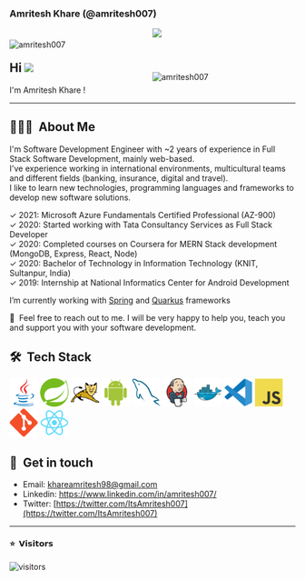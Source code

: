### Amritesh Khare (@amritesh007)

<img width="50%" align="right" src="https://github-readme-stats.vercel.app/api?username=amritesh007&show_icons=true&theme=vue&hide_title=true&count_private=true" />
<img width="50%" style="margin:20px 0;" align="right" src="https://github-readme-streak-stats.herokuapp.com/?user=amritesh007&" alt="amritesh007" />
<img width="50%" style="margin:20px 0;" align="right" src="https://github-readme-stats.vercel.app/api/top-langs/?username=amritesh007" alt="amritesh007" />

## Hi <img src="https://raw.githubusercontent.com/MartinHeinz/MartinHeinz/master/wave.gif" width="30px" style="max-width:100%;">
I'm Amritesh Khare !

---

## 👨🏻‍💻 &nbsp;About Me
I'm Software Development Engineer with ~2 years of experience in Full Stack Software Development, mainly web-based. \
I've experience working in international environments, multicultural teams and different fields (banking, insurance, digital and travel). \
I like to learn new technologies, programming languages and frameworks to develop new software solutions.

✓ 2021: Microsoft Azure Fundamentals Certified Professional (AZ-900) \
✓ 2020: Started working with Tata Consultancy Services as Full Stack Developer \
✓ 2020: Completed courses on Coursera for MERN Stack development (MongoDB, Express, React, Node) \
✓ 2020: Bachelor of Technology in Information Technology (KNIT, Sultanpur, India) \
✓ 2019: Internship at National Informatics Center for Android Development

I’m currently working with [Spring](https://spring.io/) and [Quarkus](https://quarkus.io/) frameworks 

💬 &nbsp;Feel free to reach out to me. I will be very happy to help you, teach you and support you with your software development.

## 🛠️ &nbsp;Tech Stack
<img src="https://github.com/devicons/devicon/blob/master/icons/java/java-original.svg" alt="java" width="50" height="50" /> <img src="https://github.com/devicons/devicon/blob/master/icons/spring/spring-original.svg" alt="spring" width="50" height="50" /> <img src="https://github.com/devicons/devicon/blob/master/icons/tomcat/tomcat-original.svg" alt="tomcat" width="50" height="50" /> <img src="https://github.com/devicons/devicon/blob/master/icons/android/android-original.svg" alt="android" width="50" height="50" /> <img src="https://github.com/devicons/devicon/blob/master/icons/mysql/mysql-original.svg" alt="mysql" width="50" height="50" />  <img src="https://github.com/devicons/devicon/blob/master/icons/jenkins/jenkins-original.svg" alt="jenkins" width="50" height="50" /> <img src="https://github.com/devicons/devicon/blob/master/icons/docker/docker-original.svg" alt="docker" width="50" height="50" /> <img src="https://github.com/devicons/devicon/blob/master/icons/vscode/vscode-original.svg" alt="vscode" width="50" height="50" /> <img src="https://github.com/devicons/devicon/blob/master/icons/javascript/javascript-original.svg" alt="javascript" width="50" height="50" /> <img src="https://github.com/devicons/devicon/blob/master/icons/git/git-original.svg" alt="git" width="50" height="50" /> <img src="https://github.com/devicons/devicon/blob/master/icons/react/react-original.svg" alt="react" width="50" height="50" /> 


## 💌 &nbsp;Get in touch
- Email: khareamritesh98@gmail.com
- Linkedin: https://www.linkedin.com/in/amritesh007/
- Twitter: [https://twitter.com/ItsAmritesh007](https://twitter.com/ItsAmritesh007)

---
#### ⭐️ &nbsp;𝗩𝗶𝘀𝗶𝘁𝗼𝗿𝘀

![visitors](https://visitor-badge.glitch.me/badge?page_id=amritesh007)

<!--
**amritesh007/amritesh007** is a ✨ _special_ ✨ repository because its `README.md` (this file) appears on your GitHub profile.

Here are some ideas to get you started:

- 🔭 I’m currently working on ...
- 🌱 I’m currently learning ...
- 👯 I’m looking to collaborate on ...
- 🤔 I’m looking for help with ...
- 💬 Ask me about ...
- 📫 How to reach me: ...
- 😄 Pronouns: ...
- ⚡ Fun fact: ...
-->
